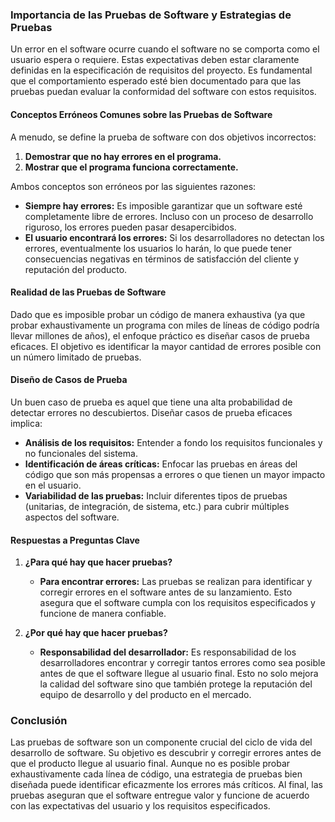 ### Importancia de las Pruebas de Software y Estrategias de Pruebas

Un error en el software ocurre cuando el software no se comporta como el usuario espera o requiere. Estas expectativas deben estar claramente definidas en la especificación de requisitos del proyecto. Es fundamental que el comportamiento esperado esté bien documentado para que las pruebas puedan evaluar la conformidad del software con estos requisitos.

#### Conceptos Erróneos Comunes sobre las Pruebas de Software
A menudo, se define la prueba de software con dos objetivos incorrectos:
1. **Demostrar que no hay errores en el programa.**
2. **Mostrar que el programa funciona correctamente.**

Ambos conceptos son erróneos por las siguientes razones:
- **Siempre hay errores:** Es imposible garantizar que un software esté completamente libre de errores. Incluso con un proceso de desarrollo riguroso, los errores pueden pasar desapercibidos.
- **El usuario encontrará los errores:** Si los desarrolladores no detectan los errores, eventualmente los usuarios lo harán, lo que puede tener consecuencias negativas en términos de satisfacción del cliente y reputación del producto.

#### Realidad de las Pruebas de Software
Dado que es imposible probar un código de manera exhaustiva (ya que probar exhaustivamente un programa con miles de líneas de código podría llevar millones de años), el enfoque práctico es diseñar casos de prueba eficaces. El objetivo es identificar la mayor cantidad de errores posible con un número limitado de pruebas.

#### Diseño de Casos de Prueba
Un buen caso de prueba es aquel que tiene una alta probabilidad de detectar errores no descubiertos. Diseñar casos de prueba eficaces implica:
- **Análisis de los requisitos:** Entender a fondo los requisitos funcionales y no funcionales del sistema.
- **Identificación de áreas críticas:** Enfocar las pruebas en áreas del código que son más propensas a errores o que tienen un mayor impacto en el usuario.
- **Variabilidad de las pruebas:** Incluir diferentes tipos de pruebas (unitarias, de integración, de sistema, etc.) para cubrir múltiples aspectos del software.

#### Respuestas a Preguntas Clave
1. **¿Para qué hay que hacer pruebas?**
   - **Para encontrar errores:** Las pruebas se realizan para identificar y corregir errores en el software antes de su lanzamiento. Esto asegura que el software cumpla con los requisitos especificados y funcione de manera confiable.
   
2. **¿Por qué hay que hacer pruebas?**
   - **Responsabilidad del desarrollador:** Es responsabilidad de los desarrolladores encontrar y corregir tantos errores como sea posible antes de que el software llegue al usuario final. Esto no solo mejora la calidad del software sino que también protege la reputación del equipo de desarrollo y del producto en el mercado.

### Conclusión
Las pruebas de software son un componente crucial del ciclo de vida del desarrollo de software. Su objetivo es descubrir y corregir errores antes de que el producto llegue al usuario final. Aunque no es posible probar exhaustivamente cada línea de código, una estrategia de pruebas bien diseñada puede identificar eficazmente los errores más críticos. Al final, las pruebas aseguran que el software entregue valor y funcione de acuerdo con las expectativas del usuario y los requisitos especificados.